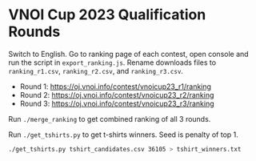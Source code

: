 # VNOI Cup 2023 Qualification Rounds

Switch to English. Go to ranking page of each contest, open console and run the script in `export_ranking.js`. Rename downloads files to `ranking_r1.csv`, `ranking_r2.csv`, and `ranking_r3.csv`.

- Round 1: https://oj.vnoi.info/contest/vnoicup23_r1/ranking
- Round 2: https://oj.vnoi.info/contest/vnoicup23_r2/ranking
- Round 3: https://oj.vnoi.info/contest/vnoicup23_r3/ranking

Run `./merge_ranking` to get combined ranking of all 3 rounds.

Run `./get_tshirts.py` to get t-shirts winners. Seed is penalty of top 1.

```sh
./get_tshirts.py tshirt_candidates.csv 36105 > tshirt_winners.txt
```
